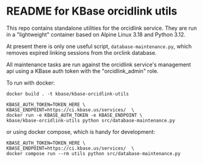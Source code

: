 # README for KBase orcidlink utils

This repo contains standalone utilities for the orcidlink service. They are run in a
"lightweight" container based on Alpine Linux 3.18 and Python 3.12.

At present there is only one useful script, `database-maintenance.py`, which removes expired
linking sessions from the orclink database.

All maintenance tasks are run against the orcidlink service's management api using a
KBase auth token with the "orcidlink_admin" role.

To run with docker:

```shell
docker build . -t kbase/kbase-orcidlink-utils 
```

```shell
KBASE_AUTH_TOKEN=TOKEN_HERE \
KBASE_ENDPOINT=https://ci.kbase.us/services/  \
docker run -e KBASE_AUTH_TOKEN -e KBASE_ENDPOINT \
kbase/kbase-orcidlink-utils python src/database-maintenance.py
```

or using docker compose, which is handy for development:

```shell
KBASE_AUTH_TOKEN=TOKEN_HERE \
KBASE_ENDPOINT=https://ci.kbase.us/services/  \
docker compose run --rm utils python src/database-maintenance.py
```
